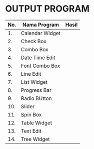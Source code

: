 # OUTPUT PROGRAM
| No. | Nama Program  | Hasil |
| - | - | - |
| 1. | Calendar Widget |  |
| 2. | Check Box |  |
| 3. | Combo Box |  |
| 4. | Date Time Edit |  |
| 5. | Font Combo Box  |  |
| 6. | Line Edit |  |
| 7. | List Widget |  |
| 8. | Progress Bar |  |
| 9. | Radio BUtton |  |
| 10. | Slider |  |
| 11. | Spin Box |  |
| 12. | Table Widget |  |
| 13. | Text Edit |  |
| 14. | Tree Widget |  |
